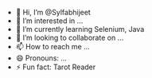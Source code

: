- 👋 Hi, I’m @Sylfabhijeet
- 👀 I’m interested in ...
- 🌱 I’m currently learning Selenium, Java
- 💞️ I’m looking to collaborate on ...
- 📫 How to reach me ...
- 😄 Pronouns: ...
- ⚡ Fun fact: Tarot Reader

<!---
Sylfabhijeet/Sylfabhijeet is a ✨ special ✨ repository because its `README.md` (this file) appears on your GitHub profile.
You can click the Preview link to take a look at your changes.
--->

